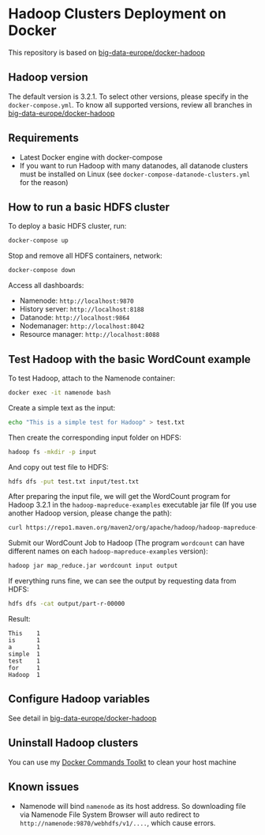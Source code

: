 # Hadoop Clusters Deployment on Docker

This repository is based on [big-data-europe/docker-hadoop](https://github.com/big-data-europe/docker-hadoop)

## Hadoop version

The default version is 3.2.1.
To select other versions, please specify in the `docker-compose.yml`.
To know all supported versions, review all branches in [big-data-europe/docker-hadoop](https://github.com/big-data-europe/docker-hadoop)

## Requirements

- Latest Docker engine with docker-compose
- If you want to run Hadoop with many datanodes, all datanode clusters must be installed on Linux (see `docker-compose-datanode-clusters.yml` for the reason)

## How to run a basic HDFS cluster

To deploy a basic HDFS cluster, run:

```bash
docker-compose up
```

Stop and remove all HDFS containers, network:

```bash
docker-compose down
```

Access all dashboards:

- Namenode: `http://localhost:9870`
- History server: `http://localhost:8188`
- Datanode: `http://localhost:9864`
- Nodemanager: `http://localhost:8042`
- Resource manager: `http://localhost:8088`

## Test Hadoop with the basic WordCount example

To test Hadoop, attach to the Namenode container:

```bash
docker exec -it namenode bash
```

Create a simple text as the input:

```bash
echo "This is a simple test for Hadoop" > test.txt
```

Then create the corresponding input folder on HDFS:

```bash
hadoop fs -mkdir -p input
```

And copy out test file to HDFS:

```bash
hdfs dfs -put test.txt input/test.txt
```

After preparing the input file, we will get the WordCount program for Hadoop 3.2.1 in the `hadoop-mapreduce-examples` executable jar file (If you use another Hadoop version, please change the path):

```bash
curl https://repo1.maven.org/maven2/org/apache/hadoop/hadoop-mapreduce-examples/3.2.1/hadoop-mapreduce-examples-3.2.1.jar --output map_reduce.jar
```

Submit our WordCount Job to Hadoop (The program `wordcount` can have different names on each `hadoop-mapreduce-examples` version):

```bash
hadoop jar map_reduce.jar wordcount input output
```

If everything runs fine, we can see the output by requesting data from HDFS:

```bash
hdfs dfs -cat output/part-r-00000
```

Result:

```text
This    1
is      1
a       1
simple  1
test    1
for     1
Hadoop  1
```

## Configure Hadoop variables

See detail in [big-data-europe/docker-hadoop](https://github.com/big-data-europe/docker-hadoop)

## Uninstall Hadoop clusters

You can use my [Docker Commands Toolkt](https://github.com/ghostbbbmt/docker-commands) to clean your host machine

## Known issues

- Namenode will bind `namenode` as its host address. So downloading file via Namenode File System Browser will auto redirect to `http://namenode:9870/webhdfs/v1/....`, which cause errors.
